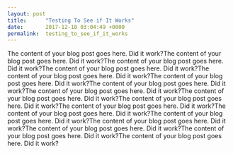 ```yaml
---
layout: post
title:      "Testing To See if It Works"
date:       2017-12-10 03:04:49 +0000
permalink:  testing_to_see_if_it_works
---
```



The content of your blog post goes here. Did it work?The content of your blog post goes here. Did it work?The content of your blog post goes here. Did it work?The content of your blog post goes here. Did it work?The content of your blog post goes here. Did it work?The content of your blog post goes here. Did it work?The content of your blog post goes here. Did it work?The content of your blog post goes here. Did it work?The content of your blog post goes here. Did it work?The content of your blog post goes here. Did it work?The content of your blog post goes here. Did it work?The content of your blog post goes here. Did it work?The content of your blog post goes here. Did it work?The content of your blog post goes here. Did it work?The content of your blog post goes here. Did it work?The content of your blog post goes here. Did it work?The content of your blog post goes here. Did it work?

